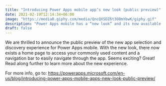 ```yaml
---
title: "Introducing Power Apps mobile app’s new look (public preview)"
date: 2021-02-19T12:14:34+06:00
image: "https://media0.giphy.com/media/QncQXSDZ6t3O8mYbwK/giphy.gif"
description: "Power Apps mobile has a “new look” and its now available in public preview. We’ve introduced new experiences like a home page to access your commonly used content and gesture controls to easily favorite or shortcut an app to your home screen. When you update Power Apps from your app store, you can turn on the new look and give us feedback directly from the side menu. Check out this blog to learn more!"
draft: false
---
```


We are thrilled to announce the public preview of the new app selection and discovery experience for Power Apps mobile. With the new look, there now exists a home page to access your commonly used content and a navigation bar to easily navigate through the app. Seems exciting? Great! Read along further to learn more about the new experience.

For more info, go to: https://powerapps.microsoft.com/en-us/blog/introducing-power-apps-mobile-apps-new-look-public-preview/
